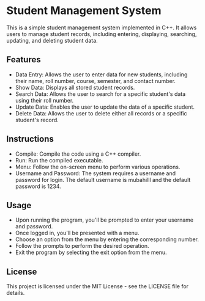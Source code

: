 # Student Management System
This is a simple student management system implemented in C++. It allows users to manage student records, including entering, displaying, searching, updating, and deleting student data.

## Features
* Data Entry: Allows the user to enter data for new students, including their name, roll number, course, semester, and contact number.
* Show Data: Displays all stored student records.
* Search Data: Allows the user to search for a specific student's data using their roll number.
* Update Data: Enables the user to update the data of a specific student.
* Delete Data: Allows the user to delete either all records or a specific student's record.
## Instructions
- Compile: Compile the code using a C++ compiler.
- Run: Run the compiled executable.
- Menu: Follow the on-screen menu to perform various operations.
- Username and Password: The system requires a username and password for login. The default username is mubahilll and the default password is 1234.
## Usage
- Upon running the program, you'll be prompted to enter your username and password.
- Once logged in, you'll be presented with a menu.
- Choose an option from the menu by entering the corresponding number.
- Follow the prompts to perform the desired operation.
- Exit the program by selecting the exit option from the menu.

## License
This project is licensed under the MIT License - see the LICENSE file for details.
